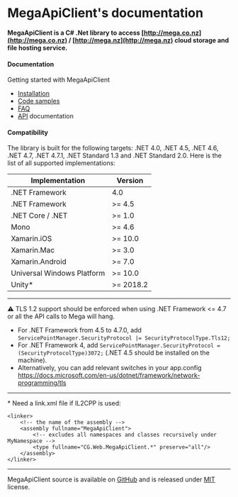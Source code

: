 # **MegaApiClient**'s documentation

**MegaApiClient is a C# .Net library to access [http://mega.co.nz](http://mega.co.nz) / [http://mega.nz](http://mega.nz) cloud storage and file hosting service.**


#### Documentation

Getting started with MegaApiClient
  * [Installation](xref:installation)
  * [Code samples](xref:samples)
  * [FAQ](xref:faq)
  * [API](xref:CG.Web.MegaApiClient.MegaApiClient) documentation


#### Compatibility

The library is built for the following targets: .NET 4.0, .NET 4.5, .NET 4.6, .NET 4.7, .NET 4.7.1, .NET Standard 1.3 and .NET Standard 2.0.
Here is the list of all supported implementations:

| Implementation             | Version   |
|----------------------------|-----------|
| .NET Framework             | 4.0       |
| .NET Framework             | >= 4.5    |
| .NET Core / .NET           | >= 1.0    |
| Mono                       | >= 4.6    |
| Xamarin.iOS                | >= 10.0   |
| Xamarin.Mac                | >= 3.0    |
| Xamarin.Android            | >= 7.0    |
| Universal Windows Platform | >= 10.0   |
| Unity*                     | >= 2018.2 |

---
⚠️ TLS 1.2 support should be enforced when using .NET Framework <= 4.7 or all the API calls to Mega will hang.
- For .NET Framework from 4.5 to 4.7.0, add `ServicePointManager.SecurityProtocol |= SecurityProtocolType.Tls12;`
- For .NET Framework 4, add `ServicePointManager.SecurityProtocol = (SecurityProtocolType)3072;` (.NET 4.5 should be installed on the machine).
- Alternatively, you can add relevant switches in your app.config https://docs.microsoft.com/en-us/dotnet/framework/network-programming/tls  

---
\* Need a link.xml file if IL2CPP is used:
```
<linker>
    <!-- the name of the assembly -->
    <assembly fullname="MegaApiClient">
        <!-- excludes all namespaces and classes recursively under MyNamespace -->
        <type fullname="CG.Web.MegaApiClient.*" preserve="all"/>
    </assembly>
</linker>
```
---

MegaApiClient source is available on [GitHub](https://github.com/gpailler/MegaApiClient) and is released under [MIT](https://choosealicense.com/licenses/mit/) license.
